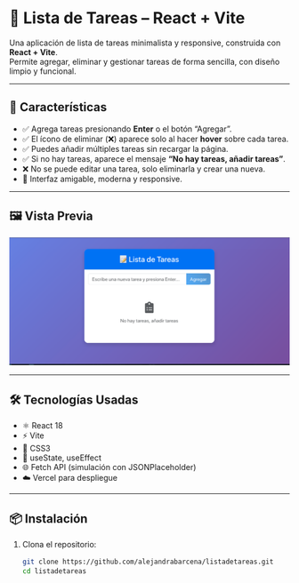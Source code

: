 # 📝 Lista de Tareas – React + Vite

Una aplicación de lista de tareas minimalista y responsive, construida con **React + Vite**.  
Permite agregar, eliminar y gestionar tareas de forma sencilla, con diseño limpio y funcional.

---

## 🚀 Características

- ✅ Agrega tareas presionando **Enter** o el botón “Agregar”.
- ✅ El ícono de eliminar (❌) aparece solo al hacer **hover** sobre cada tarea.
- ✅ Puedes añadir múltiples tareas sin recargar la página.
- ✅ Si no hay tareas, aparece el mensaje **“No hay tareas, añadir tareas”**.
- ❌ No se puede editar una tarea, solo eliminarla y crear una nueva.
- 🎨 Interfaz amigable, moderna y responsive.

---

## 🖼️ Vista Previa

![Vista previa](https://github.com/alejandrabarcena/listadetareas/blob/main/previavista.png)

---

## 🛠️ Tecnologías Usadas

- ⚛️ React 18
- ⚡ Vite
- 💅 CSS3
- 🧠 useState, useEffect
- 🌐 Fetch API (simulación con JSONPlaceholder)
- ☁️ Vercel para despliegue

---

## 📦 Instalación

1. Clona el repositorio:
   ```bash
   git clone https://github.com/alejandrabarcena/listadetareas.git
   cd listadetareas
